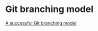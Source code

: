 # Git branching model

[A successful Git branching model](https://nvie.com/posts/a-successful-git-branching-model/)
